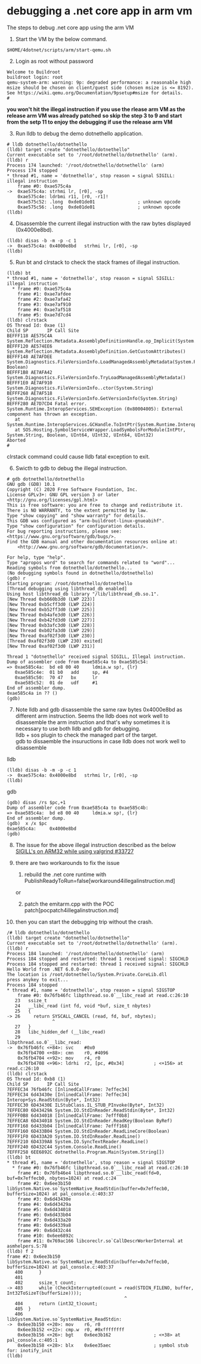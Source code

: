# debugging a .net core app in arm vm
The steps to debug .net core app using the arm VM 

1.  Start the VM by the below command.  
~~~
$HOME/4dotnet/scripts/arm/start-qemu.sh
~~~

  
2. Login as root without password
~~~
Welcome to Buildroot
buildroot login: root
qemu-system-arm: warning: 9p: degraded performance: a reasonable high msize should be chosen on client/guest side (chosen msize is <= 8192). See https://wiki.qemu.org/Documentation/9psetup#msize for details.
#
~~~ 

**you won't hit the illegal instruction if you use the rlease arm VM as the release arm VM was already patched** 
**so skip the step 3 to 9 and start from the setp 11 to enjoy the debugging if use the release arm VM** 
  
3. Run lldb to debug the demo dotnethello application.
~~~
# lldb dotnethello/dotnethello
(lldb) target create "dotnethello/dotnethello"
Current executable set to '/root/dotnethello/dotnethello' (arm).
(lldb) r
Process 174 launched: '/root/dotnethello/dotnethello' (arm)
Process 174 stopped
* thread #1, name = 'dotnethello', stop reason = signal SIGILL: illegal instruction
    frame #0: 0xae575c4a
->  0xae575c4a: strhmi lr, [r0], -sp
    0xae575c4e: ldrbmi r11, [r0, -r1]!
    0xae575c52: .long  0xde01de01                ; unknown opcode
    0xae575c56: .long  0xde01de01                ; unknown opcode
(lldb)
~~~
4. Disassemble the current illegal instruction with the raw bytes displayed (0x4000e8bd).  
~~~
(lldb) disas -b -m -p -c 1
->  0xae575c4a: 0x4000e8bd   strhmi lr, [r0], -sp
(lldb)
~~~
5. Run bt and clrstack to check the stack frames of illegal instruction.
~~~
(lldb) bt
* thread #1, name = 'dotnethello', stop reason = signal SIGILL: illegal instruction
  * frame #0: 0xae575c4a
    frame #1: 0xae7afdee
    frame #2: 0xae7afa42
    frame #3: 0xae7af910
    frame #4: 0xae7af518
    frame #5: 0xae7d7cd4
(lldb) clrstack
OS Thread Id: 0xae (1)
Child SP       IP Call Site
BEFFF118 AE575C4A System.Reflection.Metadata.AssemblyDefinitionHandle.op_Implicit(System.Reflection.Metadata.AssemblyDefinitionHandle)
BEFFF120 AE574EE6 System.Reflection.Metadata.AssemblyDefinition.GetCustomAttributes()
BEFFF148 AE7AFDEE System.Diagnostics.FileVersionInfo.LoadManagedAssemblyMetadata(System.Reflection.Metadata.MetadataReader, Boolean)
BEFFF1B8 AE7AFA42 System.Diagnostics.FileVersionInfo.TryLoadManagedAssemblyMetadata()
BEFFF1E0 AE7AF910 System.Diagnostics.FileVersionInfo..ctor(System.String)
BEFFF268 AE7AF518 System.Diagnostics.FileVersionInfo.GetVersionInfo(System.String)
BEFFF280 AE7D7CD4 Fatal error. System.Runtime.InteropServices.SEHException (0x80004005): External component has thrown an exception.
   at System.Runtime.InteropServices.GCHandle.ToIntPtr(System.Runtime.InteropServices.GCHandle)
   at SOS.Hosting.SymbolServiceWrapper.LoadSymbolsForModule(IntPtr, System.String, Boolean, UInt64, UInt32, UInt64, UInt32)
Aborted
#
~~~
clrstack command could cause lldb fatal exception to exit.

6. Swicth to gdb to debug the illegal instruction.
~~~
# gdb dotnethello/dotnethello
GNU gdb (GDB) 10.1
Copyright (C) 2020 Free Software Foundation, Inc.
License GPLv3+: GNU GPL version 3 or later <http://gnu.org/licenses/gpl.html>
This is free software: you are free to change and redistribute it.
There is NO WARRANTY, to the extent permitted by law.
Type "show copying" and "show warranty" for details.
This GDB was configured as "arm-buildroot-linux-gnueabihf".
Type "show configuration" for configuration details.
For bug reporting instructions, please see:
<https://www.gnu.org/software/gdb/bugs/>.
Find the GDB manual and other documentation resources online at:
    <http://www.gnu.org/software/gdb/documentation/>.

For help, type "help".
Type "apropos word" to search for commands related to "word"...
Reading symbols from dotnethello/dotnethello...
(No debugging symbols found in dotnethello/dotnethello)
(gdb) r
Starting program: /root/dotnethello/dotnethello
[Thread debugging using libthread_db enabled]
Using host libthread_db library "/lib/libthread_db.so.1".
[New Thread 0xb660b3d0 (LWP 223)]
[New Thread 0xb5cff3d0 (LWP 224)]
[New Thread 0xb52ff3d0 (LWP 225)]
[New Thread 0xb4afe3d0 (LWP 226)]
[New Thread 0xb42fd3d0 (LWP 227)]
[New Thread 0xb3afc3d0 (LWP 228)]
[New Thread 0xb02fa3d0 (LWP 229)]
[New Thread 0xaf02f3d0 (LWP 230)]
[Thread 0xaf02f3d0 (LWP 230) exited]
[New Thread 0xaf02f3d0 (LWP 231)]

Thread 1 "dotnethello" received signal SIGILL, Illegal instruction.
Dump of assembler code from 0xae585c4a to 0xae585c54:
=> 0xae585c4a:  bd e8 00 40     ldmia.w sp!, {lr}
   0xae585c4e:  01 b0   add     sp, #4
   0xae585c50:  70 47   bx      lr
   0xae585c52:  01 de   udf     #1
End of assembler dump.
0xae585c4a in ?? ()
(gdb)
~~~
7. Note lldb and gdb disassemble the same raw bytes 0x4000e8bd as different arm instruction. Seems the lldb does not work well to  disassemble the arm instruction and that's why sometimes it is necessary to use both lldb and gdb for debugging.  
lldb + sos plugin to check the managed part of the target.  
gdb to dissaemble the insuructions in case lldb does not work well to disassemble   

lldb
~~~
(lldb) disas -b -m -p -c 1
->  0xae575c4a: 0x4000e8bd   strhmi lr, [r0], -sp
(lldb)
~~~   
gdb
~~~
(gdb) disas /rs $pc,+1
Dump of assembler code from 0xae585c4a to 0xae585c4b:
=> 0xae585c4a:  bd e8 00 40     ldmia.w sp!, {lr}
End of assembler dump.
(gdb)  x /x $pc
0xae585c4a:     0x4000e8bd
(gdb)
~~~
8. The issue for the above illegal instruction described as the below  
[SIGILL's on ARM32 while using valgrind #33727](https://github.com/dotnet/runtime/issues/33727)
9. there are two workarounds to fix the issue

    1. rebuild the .net core runtime with PublishReadyToRun=false[workaround4illegalinstruction.md] 

    or

    2. patch the emitarm.cpp with the POC patch[pocpatch4illegalinstruction.md]

10. then you can start the debugging trip without the crash.
~~~
/# lldb dotnethello/dotnethello
(lldb) target create "dotnethello/dotnethello"
Current executable set to '/root/dotnethello/dotnethello' (arm).
(lldb) r
Process 184 launched: '/root/dotnethello/dotnethello' (arm)
Process 184 stopped and restarted: thread 1 received signal: SIGCHLD
Process 184 stopped and restarted: thread 1 received signal: SIGCHLD
Hello World from .NET 6.0.0-dev
The location is /root/dotnethello/System.Private.CoreLib.dll
press anykey to exit...
Process 184 stopped
* thread #1, name = 'dotnethello', stop reason = signal SIGSTOP
    frame #0: 0x76fb46fc libpthread.so.0`__libc_read at read.c:26:10
   23   ssize_t
   24   __libc_read (int fd, void *buf, size_t nbytes)
   25   {
-> 26     return SYSCALL_CANCEL (read, fd, buf, nbytes);
                 ^
   27   }
   28   libc_hidden_def (__libc_read)
   29
libpthread.so.0`__libc_read:
->  0x76fb46fc <+84>: svc    #0x0
    0x76fb4700 <+88>: cmn    r0, #4096
    0x76fb4704 <+92>: mov    r4, r0
    0x76fb4708 <+96>: ldrhi  r2, [pc, #0x34]           ; <+156> at read.c:26:10
(lldb) clrstack
OS Thread Id: 0xb8 (1)
Child SP       IP Call Site
7EFFEC34 76fb46fc [InlinedCallFrame: 7effec34]
7EFFEC34 6d43430e [InlinedCallFrame: 7effec34] Interop+Sys.ReadStdin(Byte*, Int32)
7EFFEC30 6D43430E ILStubClass.IL_STUB_PInvoke(Byte*, Int32)
7EFFEC80 6D43429A System.IO.StdInReader.ReadStdin(Byte*, Int32)
7EFFF0B8 6d434018 [InlinedCallFrame: 7efff0b8]
7EFFECA8 6D434018 System.IO.StdInReader.ReadKey(Boolean ByRef)
7EFFF168 6d433b04 [InlinedCallFrame: 7efff168]
7EFFF160 6D433B04 System.IO.StdInReader.ReadLineCore(Boolean)
7EFFF1F0 6D433A20 System.IO.StdInReader.ReadLine()
7EFFF210 6D4339A8 System.IO.SyncTextReader.ReadLine()
7EFFF240 6D432C44 System.Console.ReadLine()
7EFFF258 6EE6892C dotnethello.Program.Main(System.String[])
(lldb) bt
* thread #1, name = 'dotnethello', stop reason = signal SIGSTOP
  * frame #0: 0x76fb46fc libpthread.so.0`__libc_read at read.c:26:10
    frame #1: 0x76fb46e4 libpthread.so.0`__libc_read(fd=0, buf=0x7effecb0, nbytes=1024) at read.c:24
    frame #2: 0x6ee3b150 libSystem.Native.so`SystemNative_ReadStdin(buffer=0x7effecb0, bufferSize=1024) at pal_console.c:403:37
    frame #3: 0x6d43430e
    frame #4: 0x6d43429a
    frame #5: 0x6d434018
    frame #6: 0x6d433b04
    frame #7: 0x6d433a20
    frame #8: 0x6d4339a8
    frame #9: 0x6d432c44
    frame #10: 0x6ee6892c
    frame #11: 0x769ac166 libcoreclr.so`CallDescrWorkerInternal at asmhelpers.S:78
(lldb) f 2
frame #2: 0x6ee3b150 libSystem.Native.so`SystemNative_ReadStdin(buffer=0x7effecb0, bufferSize=1024) at pal_console.c:403:37
   400      }
   401
   402      ssize_t count;
-> 403      while (CheckInterrupted(count = read(STDIN_FILENO, buffer, Int32ToSizeT(bufferSize))));
                                            ^
   404      return (int32_t)count;
   405  }
   406
libSystem.Native.so`SystemNative_ReadStdin:
->  0x6ee3b150 <+20>: mov    r6, r0
    0x6ee3b152 <+22>: cmp.w  r0, #0xffffffff
    0x6ee3b156 <+26>: bgt    0x6ee3b162                ; <+38> at pal_console.c:405:1
    0x6ee3b158 <+28>: blx    0x6ee35aec                ; symbol stub for: inotify_init
(lldb)
~~~